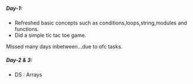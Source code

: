 ##### Day-1:
- Refreshed basic concepts such as conditions,loops,string,modules and functions.
- Did a simple tic tac toe game.

Missed many days inbetween...due to ofc tasks.

##### Day-2 & 3:
- DS : Arrays
